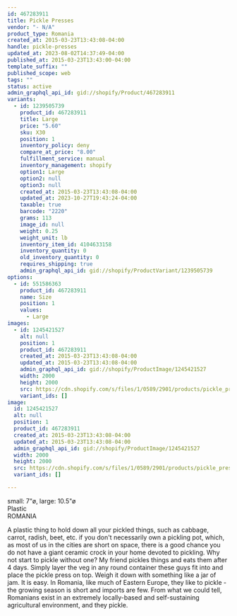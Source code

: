 ```yaml
---
id: 467283911
title: Pickle Presses
vendor: "- N/A"
product_type: Romania
created_at: 2015-03-23T13:43:08-04:00
handle: pickle-presses
updated_at: 2023-08-02T14:37:49-04:00
published_at: 2015-03-23T13:43:00-04:00
template_suffix: ""
published_scope: web
tags: ""
status: active
admin_graphql_api_id: gid://shopify/Product/467283911
variants:
  - id: 1239505739
    product_id: 467283911
    title: Large
    price: "5.60"
    sku: X30
    position: 1
    inventory_policy: deny
    compare_at_price: "8.00"
    fulfillment_service: manual
    inventory_management: shopify
    option1: Large
    option2: null
    option3: null
    created_at: 2015-03-23T13:43:08-04:00
    updated_at: 2023-10-27T19:43:24-04:00
    taxable: true
    barcode: "2220"
    grams: 113
    image_id: null
    weight: 0.25
    weight_unit: lb
    inventory_item_id: 4104633158
    inventory_quantity: 0
    old_inventory_quantity: 0
    requires_shipping: true
    admin_graphql_api_id: gid://shopify/ProductVariant/1239505739
options:
  - id: 551586363
    product_id: 467283911
    name: Size
    position: 1
    values:
      - Large
images:
  - id: 1245421527
    alt: null
    position: 1
    product_id: 467283911
    created_at: 2015-03-23T13:43:08-04:00
    updated_at: 2015-03-23T13:43:08-04:00
    admin_graphql_api_id: gid://shopify/ProductImage/1245421527
    width: 2000
    height: 2000
    src: https://cdn.shopify.com/s/files/1/0589/2901/products/pickle_presses.jpeg?v=1427132588
    variant_ids: []
image:
  id: 1245421527
  alt: null
  position: 1
  product_id: 467283911
  created_at: 2015-03-23T13:43:08-04:00
  updated_at: 2015-03-23T13:43:08-04:00
  admin_graphql_api_id: gid://shopify/ProductImage/1245421527
  width: 2000
  height: 2000
  src: https://cdn.shopify.com/s/files/1/0589/2901/products/pickle_presses.jpeg?v=1427132588
  variant_ids: []

---
```


small: 7"ø, large: 10.5"ø  
Plastic  
ROMANIA

A plastic thing to hold down all your pickled things, such as cabbage, carrot, radish, beet, etc. if you don't necessarily own a pickling pot, which, as most of us in the cities are short on space, there is a good chance you do not have a giant ceramic crock in your home devoted to pickling. Why not start to pickle without one? My friend pickles things and eats them after 4 days. Simply layer the veg in any round container these guys fit into and place the pickle press on top. Weigh it down with something like a jar of jam. It is easy. In Romania, like much of Eastern Europe, they like to pickle - the growing season is short and imports are few. From what we could tell, Romanians exist in an extremely locally-based and self-sustaining agricultural environment, and they pickle.